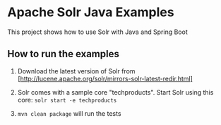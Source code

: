 # Apache Solr Java Examples
This project shows how to use Solr with Java and Spring Boot

## How to run the examples
1. Download the latest version of Solr from [http://lucene.apache.org/solr/mirrors-solr-latest-redir.html]

2. Solr comes with a sample core "techproducts". Start Solr using this core:
`solr start -e techproducts`

3. `mvn clean package` will run the tests 


